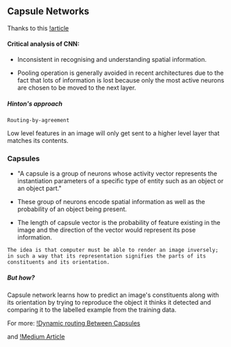 ## Capsule Networks

Thanks to  this [!article](https://towardsdatascience.com/capsule-networks-the-new-deep-learning-network-bd917e6818e8)


#### Critical analysis of CNN:

- Inconsistent in recognising and understanding spatial information.

- Pooling operation is generally avoided in recent architectures due to the fact that lots of information is lost because only the most active neurons are chosen to be moved to the next layer.


##### Hinton's approach

``Routing-by-agreement``

Low level features in an image will only get sent to a higher level layer that matches its contents.


### Capsules

- "A capsule is a group of neurons whose activity vector represents the instantiation parameters of a specific type of entity such as an object or an object part." 

- These group of neurons encode spatial information as well as the probability of an object being present.

- The length of capsule vector is the probability of feature existing in the image and the direction of the vector would represent its pose information.


```The idea is that computer must be able to render an image inversely; in such a way that its representation signifies the parts of its constituents and its orientation.```


##### But how?

Capsule network learns how to predict an image's constituents along with its orientation by trying to reproduce the object it thinks it detected and comparing it to the labelled example from the training data.


For more: [!Dynamic routing Between Capsules](http://papers.nips.cc/paper/6975-dynamic-routing-between-capsules.pdf)

and [!Medium Article](https://towardsdatascience.com/capsule-networks-the-new-deep-learning-network-bd917e6818e8)